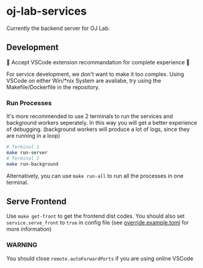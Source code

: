 # oj-lab-services

Currently the backend server for OJ Lab.

## Development

🌟 Accept VSCode extension recommandation for complete experience 🌟

For service development, we don't want to make it too complex.
Using VSCode on either Win/*nix System are avaliabe, try using the Makefile/Dockerfile in the repository.

### Run Processes

It's more recommended to use 2 terminals to run the services and background workers seperately.
In this way you will get a better experience of debugging.
(background workers will produce a lot of logs, since they are running in a loop)

```bash
# Terminal 1
make run-server
# Terminal 2
make run-background
```

Alternatively, you can use `make run-all` to run all the processes in one terminal.

## Serve Frontend

Use `make get-front` to get the frontend dist codes.
You should also set `service.serve_front` to `true` in config file
(see [override.example.toml](config/override.example.toml) for more information)

### WARNING

You should close `remote.autoForwardPorts` if you are using online VSCode
